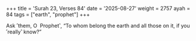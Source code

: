 +++
title = 'Surah 23, Verses 84'
date = '2025-08-27'
weight = 2757
ayah = 84
tags = ["earth", "prophet"]
+++

Ask ˹them, O  Prophet˺, “To whom belong the earth and all those on it, if you ˹really˺ know?”